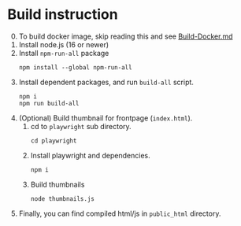 # Build instruction

0. To build docker image, skip reading this and see [Build-Docker.md](Build-Docker.md)
1. Install node.js (16 or newer)
2. Install `npm-run-all` package
    ```
    npm install --global npm-run-all
    ```
3. Install dependent packages, and run `build-all` script.
    ```
    npm i
    npm run build-all
    ```
4. (Optional) Build thumbnail for frontpage (`index.html`).
    1. cd to `playwright` sub directory.
        ```
        cd playwright
        ```
    2. Install playwright and dependencies.
        ```
        npm i
        ```
    3. Build thumbnails
        ```
        node thumbnails.js
        ```
5. Finally, you can find compiled html/js in `public_html` directory.
